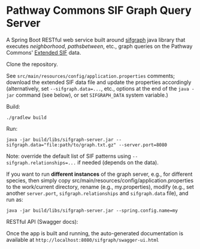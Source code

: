 # Pathway Commons SIF Graph Query Server

A Spring Boot RESTful web service built around [sifgraph](https://github.com/PathwayCommons/sifgraph) 
java library that executes _neighborhood_, _pathsbetween_, etc., graph queries 
on the Pathway Commons' [Extended SIF](http://www.pathwaycommons.org/pc2/formats#sif) data.

Clone the repository.

See `src/main/resources/config/application.properties` comments; 
download the extended SIF data file and update the properties accordingly 
(alternatively, set `--sifgraph.data=...`, etc., options at 
the end of the `java -jar` command (see below), or set `SIFGRAPH_DATA` system variable.)

Build:

```
./gradlew build
```

Run:

```
java -jar build/libs/sifgraph-server.jar --sifgraph.data="file:path/to/graph.txt.gz" --server.port=8080
```

Note: override the default list of SIF patterns using `--sifgraph.relationships=...` if needed (depends on the data).

If you want to run __different instances__ of the graph server, e.g., for different species, then simply 
copy src/main/resources/config/application.properties to the work/current directory, 
rename (e.g., my.properties), modify (e.g., set another `server.port`, `sifgraph.relationships` 
and `sifgraph.data` file), and run as:

```
java -jar build/libs/sifgraph-server.jar --spring.config.name=my
```

RESTful API (Swagger docs):

Once the app is built and running, 
the auto-generated documentation is available at 
`http://localhost:8080/sifgraph/swagger-ui.html`
